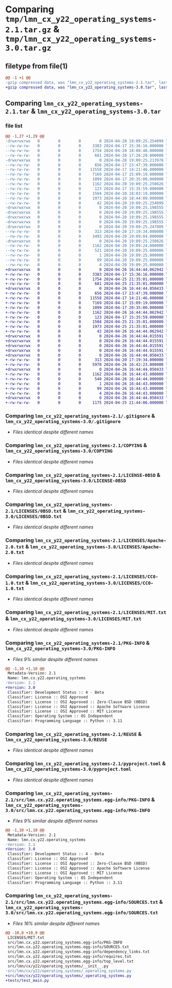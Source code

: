 # Comparing `tmp/lmn_cx_y22_operating_systems-2.1.tar.gz` & `tmp/lmn_cx_y22_operating_systems-3.0.tar.gz`

## filetype from file(1)

```diff
@@ -1 +1 @@
-gzip compressed data, was "lmn_cx_y22_operating_systems-2.1.tar", last modified: Sat Apr 20 19:09:25 2024, max compression
+gzip compressed data, was "lmn_cx_y22_operating_systems-3.0.tar", last modified: Fri Apr 26 16:44:44 2024, max compression
```

## Comparing `lmn_cx_y22_operating_systems-2.1.tar` & `lmn_cx_y22_operating_systems-3.0.tar`

### file list

```diff
@@ -1,27 +1,29 @@
-drwxrwxrwx   0        0        0        0 2024-04-20 19:09:25.254099 lmn_cx_y22_operating_systems-2.1/
--rw-rw-rw-   0        0        0     3383 2024-04-17 15:36:16.000000 lmn_cx_y22_operating_systems-2.1/.gitignore
--rw-rw-rw-   0        0        0     1754 2024-04-20 18:00:48.000000 lmn_cx_y22_operating_systems-2.1/COPYING
--rw-rw-rw-   0        0        0      681 2024-04-20 17:26:29.000000 lmn_cx_y22_operating_systems-2.1/LICENSE-0BSD
-drwxrwxrwx   0        0        0        0 2024-04-20 19:09:25.213978 lmn_cx_y22_operating_systems-2.1/LICENSES/
--rw-rw-rw-   0        0        0      656 2024-04-17 23:47:39.000000 lmn_cx_y22_operating_systems-2.1/LICENSES/0BSD.txt
--rw-rw-rw-   0        0        0    11558 2024-04-17 14:21:46.000000 lmn_cx_y22_operating_systems-2.1/LICENSES/Apache-2.0.txt
--rw-rw-rw-   0        0        0     7169 2024-04-17 15:09:19.000000 lmn_cx_y22_operating_systems-2.1/LICENSES/CC0-1.0.txt
--rw-rw-rw-   0        0        0     1099 2024-04-17 20:35:00.000000 lmn_cx_y22_operating_systems-2.1/LICENSES/MIT.txt
--rw-rw-rw-   0        0        0     1162 2024-04-20 19:09:25.250826 lmn_cx_y22_operating_systems-2.1/PKG-INFO
--rw-rw-rw-   0        0        0      123 2024-04-17 15:35:59.000000 lmn_cx_y22_operating_systems-2.1/README.md
--rw-rw-rw-   0        0        0     1504 2024-04-20 18:03:19.000000 lmn_cx_y22_operating_systems-2.1/REUSE
--rw-rw-rw-   0        0        0     1973 2024-04-20 18:44:09.000000 lmn_cx_y22_operating_systems-2.1/pyproject.toml
--rw-rw-rw-   0        0        0       42 2024-04-20 19:09:25.254099 lmn_cx_y22_operating_systems-2.1/setup.cfg
-drwxrwxrwx   0        0        0        0 2024-04-20 19:09:25.198555 lmn_cx_y22_operating_systems-2.1/src/
-drwxrwxrwx   0        0        0        0 2024-04-20 19:09:25.198555 lmn_cx_y22_operating_systems-2.1/src/lmn/
-drwxrwxrwx   0        0        0        0 2024-04-20 19:09:25.198555 lmn_cx_y22_operating_systems-2.1/src/lmn/cx/
-drwxrwxrwx   0        0        0        0 2024-04-20 19:09:25.198555 lmn_cx_y22_operating_systems-2.1/src/lmn/cx/y22/
-drwxrwxrwx   0        0        0        0 2024-04-20 19:09:25.247809 lmn_cx_y22_operating_systems-2.1/src/lmn/cx/y22/operating_systems/
--rw-rw-rw-   0        0        0      313 2024-04-20 17:19:34.000000 lmn_cx_y22_operating_systems-2.1/src/lmn/cx/y22/operating_systems/__init__.py
--rw-rw-rw-   0        0        0     3493 2024-04-20 19:09:04.000000 lmn_cx_y22_operating_systems-2.1/src/lmn/cx/y22/operating_systems/_operating_systems.py
-drwxrwxrwx   0        0        0        0 2024-04-20 19:09:25.250826 lmn_cx_y22_operating_systems-2.1/src/lmn.cx.y22.operating_systems.egg-info/
--rw-rw-rw-   0        0        0     1162 2024-04-20 19:09:24.000000 lmn_cx_y22_operating_systems-2.1/src/lmn.cx.y22.operating_systems.egg-info/PKG-INFO
--rw-rw-rw-   0        0        0      521 2024-04-20 19:09:25.000000 lmn_cx_y22_operating_systems-2.1/src/lmn.cx.y22.operating_systems.egg-info/SOURCES.txt
--rw-rw-rw-   0        0        0        1 2024-04-20 19:09:25.000000 lmn_cx_y22_operating_systems-2.1/src/lmn.cx.y22.operating_systems.egg-info/dependency_links.txt
--rw-rw-rw-   0        0        0       99 2024-04-20 19:09:25.000000 lmn_cx_y22_operating_systems-2.1/src/lmn.cx.y22.operating_systems.egg-info/requires.txt
--rw-rw-rw-   0        0        0        4 2024-04-20 19:09:25.000000 lmn_cx_y22_operating_systems-2.1/src/lmn.cx.y22.operating_systems.egg-info/top_level.txt
+drwxrwxrwx   0        0        0        0 2024-04-26 16:44:44.062942 lmn_cx_y22_operating_systems-3.0/
+-rw-rw-rw-   0        0        0     3383 2024-04-17 15:36:16.000000 lmn_cx_y22_operating_systems-3.0/.gitignore
+-rw-rw-rw-   0        0        0     1754 2024-04-25 21:35:01.000000 lmn_cx_y22_operating_systems-3.0/COPYING
+-rw-rw-rw-   0        0        0      681 2024-04-25 21:35:01.000000 lmn_cx_y22_operating_systems-3.0/LICENSE-0BSD
+drwxrwxrwx   0        0        0        0 2024-04-26 16:44:44.050433 lmn_cx_y22_operating_systems-3.0/LICENSES/
+-rw-rw-rw-   0        0        0      656 2024-04-17 23:47:39.000000 lmn_cx_y22_operating_systems-3.0/LICENSES/0BSD.txt
+-rw-rw-rw-   0        0        0    11558 2024-04-17 14:21:46.000000 lmn_cx_y22_operating_systems-3.0/LICENSES/Apache-2.0.txt
+-rw-rw-rw-   0        0        0     7169 2024-04-17 15:09:19.000000 lmn_cx_y22_operating_systems-3.0/LICENSES/CC0-1.0.txt
+-rw-rw-rw-   0        0        0     1099 2024-04-17 20:35:00.000000 lmn_cx_y22_operating_systems-3.0/LICENSES/MIT.txt
+-rw-rw-rw-   0        0        0     1162 2024-04-26 16:44:44.062942 lmn_cx_y22_operating_systems-3.0/PKG-INFO
+-rw-rw-rw-   0        0        0      123 2024-04-17 15:35:59.000000 lmn_cx_y22_operating_systems-3.0/README.md
+-rw-rw-rw-   0        0        0     1504 2024-04-25 21:35:01.000000 lmn_cx_y22_operating_systems-3.0/REUSE
+-rw-rw-rw-   0        0        0     1973 2024-04-25 21:35:01.000000 lmn_cx_y22_operating_systems-3.0/pyproject.toml
+-rw-rw-rw-   0        0        0       42 2024-04-26 16:44:44.062942 lmn_cx_y22_operating_systems-3.0/setup.cfg
+drwxrwxrwx   0        0        0        0 2024-04-26 16:44:44.015591 lmn_cx_y22_operating_systems-3.0/src/
+drwxrwxrwx   0        0        0        0 2024-04-26 16:44:44.015591 lmn_cx_y22_operating_systems-3.0/src/lmn/
+drwxrwxrwx   0        0        0        0 2024-04-26 16:44:44.015591 lmn_cx_y22_operating_systems-3.0/src/lmn/cx/
+drwxrwxrwx   0        0        0        0 2024-04-26 16:44:44.015591 lmn_cx_y22_operating_systems-3.0/src/lmn/cx/y22/
+drwxrwxrwx   0        0        0        0 2024-04-26 16:44:44.050433 lmn_cx_y22_operating_systems-3.0/src/lmn/cx/y22/operating_systems/
+-rw-rw-rw-   0        0        0      313 2024-04-20 17:19:34.000000 lmn_cx_y22_operating_systems-3.0/src/lmn/cx/y22/operating_systems/__init__.py
+-rw-rw-rw-   0        0        0     5970 2024-04-26 16:42:23.000000 lmn_cx_y22_operating_systems-3.0/src/lmn/cx/y22/operating_systems/_operating_systems.py
+drwxrwxrwx   0        0        0        0 2024-04-26 16:44:44.050433 lmn_cx_y22_operating_systems-3.0/src/lmn.cx.y22.operating_systems.egg-info/
+-rw-rw-rw-   0        0        0     1162 2024-04-26 16:44:43.000000 lmn_cx_y22_operating_systems-3.0/src/lmn.cx.y22.operating_systems.egg-info/PKG-INFO
+-rw-rw-rw-   0        0        0      540 2024-04-26 16:44:44.000000 lmn_cx_y22_operating_systems-3.0/src/lmn.cx.y22.operating_systems.egg-info/SOURCES.txt
+-rw-rw-rw-   0        0        0        1 2024-04-26 16:44:43.000000 lmn_cx_y22_operating_systems-3.0/src/lmn.cx.y22.operating_systems.egg-info/dependency_links.txt
+-rw-rw-rw-   0        0        0       99 2024-04-26 16:44:43.000000 lmn_cx_y22_operating_systems-3.0/src/lmn.cx.y22.operating_systems.egg-info/requires.txt
+-rw-rw-rw-   0        0        0        4 2024-04-26 16:44:43.000000 lmn_cx_y22_operating_systems-3.0/src/lmn.cx.y22.operating_systems.egg-info/top_level.txt
+drwxrwxrwx   0        0        0        0 2024-04-26 16:44:44.050433 lmn_cx_y22_operating_systems-3.0/tests/
+-rw-rw-rw-   0        0        0     1175 2024-04-25 21:44:06.000000 lmn_cx_y22_operating_systems-3.0/tests/test_main.py
```

### Comparing `lmn_cx_y22_operating_systems-2.1/.gitignore` & `lmn_cx_y22_operating_systems-3.0/.gitignore`

 * *Files identical despite different names*

### Comparing `lmn_cx_y22_operating_systems-2.1/COPYING` & `lmn_cx_y22_operating_systems-3.0/COPYING`

 * *Files identical despite different names*

### Comparing `lmn_cx_y22_operating_systems-2.1/LICENSE-0BSD` & `lmn_cx_y22_operating_systems-3.0/LICENSE-0BSD`

 * *Files identical despite different names*

### Comparing `lmn_cx_y22_operating_systems-2.1/LICENSES/0BSD.txt` & `lmn_cx_y22_operating_systems-3.0/LICENSES/0BSD.txt`

 * *Files identical despite different names*

### Comparing `lmn_cx_y22_operating_systems-2.1/LICENSES/Apache-2.0.txt` & `lmn_cx_y22_operating_systems-3.0/LICENSES/Apache-2.0.txt`

 * *Files identical despite different names*

### Comparing `lmn_cx_y22_operating_systems-2.1/LICENSES/CC0-1.0.txt` & `lmn_cx_y22_operating_systems-3.0/LICENSES/CC0-1.0.txt`

 * *Files identical despite different names*

### Comparing `lmn_cx_y22_operating_systems-2.1/LICENSES/MIT.txt` & `lmn_cx_y22_operating_systems-3.0/LICENSES/MIT.txt`

 * *Files identical despite different names*

### Comparing `lmn_cx_y22_operating_systems-2.1/PKG-INFO` & `lmn_cx_y22_operating_systems-3.0/PKG-INFO`

 * *Files 9% similar despite different names*

```diff
@@ -1,10 +1,10 @@
 Metadata-Version: 2.1
 Name: lmn.cx.y22.operating_systems
-Version: 2.1
+Version: 3.0
 Classifier: Development Status :: 4 - Beta
 Classifier: License :: OSI Approved
 Classifier: License :: OSI Approved :: Zero-Clause BSD (0BSD)
 Classifier: License :: OSI Approved :: Apache Software License
 Classifier: License :: OSI Approved :: MIT License
 Classifier: Operating System :: OS Independent
 Classifier: Programming Language :: Python :: 3.11
```

### Comparing `lmn_cx_y22_operating_systems-2.1/REUSE` & `lmn_cx_y22_operating_systems-3.0/REUSE`

 * *Files identical despite different names*

### Comparing `lmn_cx_y22_operating_systems-2.1/pyproject.toml` & `lmn_cx_y22_operating_systems-3.0/pyproject.toml`

 * *Files identical despite different names*

### Comparing `lmn_cx_y22_operating_systems-2.1/src/lmn.cx.y22.operating_systems.egg-info/PKG-INFO` & `lmn_cx_y22_operating_systems-3.0/src/lmn.cx.y22.operating_systems.egg-info/PKG-INFO`

 * *Files 9% similar despite different names*

```diff
@@ -1,10 +1,10 @@
 Metadata-Version: 2.1
 Name: lmn.cx.y22.operating_systems
-Version: 2.1
+Version: 3.0
 Classifier: Development Status :: 4 - Beta
 Classifier: License :: OSI Approved
 Classifier: License :: OSI Approved :: Zero-Clause BSD (0BSD)
 Classifier: License :: OSI Approved :: Apache Software License
 Classifier: License :: OSI Approved :: MIT License
 Classifier: Operating System :: OS Independent
 Classifier: Programming Language :: Python :: 3.11
```

### Comparing `lmn_cx_y22_operating_systems-2.1/src/lmn.cx.y22.operating_systems.egg-info/SOURCES.txt` & `lmn_cx_y22_operating_systems-3.0/src/lmn.cx.y22.operating_systems.egg-info/SOURCES.txt`

 * *Files 16% similar despite different names*

```diff
@@ -10,8 +10,9 @@
 LICENSES/MIT.txt
 src/lmn.cx.y22.operating_systems.egg-info/PKG-INFO
 src/lmn.cx.y22.operating_systems.egg-info/SOURCES.txt
 src/lmn.cx.y22.operating_systems.egg-info/dependency_links.txt
 src/lmn.cx.y22.operating_systems.egg-info/requires.txt
 src/lmn.cx.y22.operating_systems.egg-info/top_level.txt
 src/lmn/cx/y22/operating_systems/__init__.py
-src/lmn/cx/y22/operating_systems/_operating_systems.py
+src/lmn/cx/y22/operating_systems/_operating_systems.py
+tests/test_main.py
```

